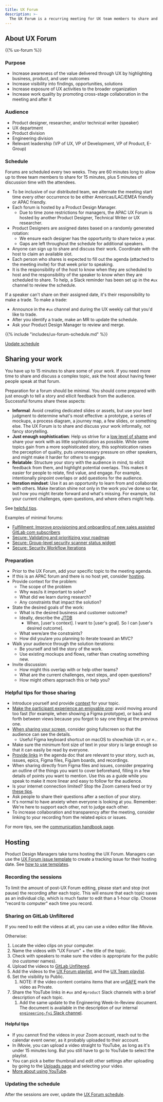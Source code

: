 ```yaml
---
title: UX Forum
description: >-
  The UX Forum is a recurring meeting for UX team members to share and discuss their work.
---
```


## About UX Forum

{{% ux-forum %}}

### Purpose

- Increase awareness of the value delivered through UX by highlighting business, product, and user outcomes
- Increase visibility into findings, opportunities, solutions
- Increase exposure of UX activities to the broader organization
- Increase work quality by promoting cross-stage collaboration in the meeting and after it

### Audience

- Product designer, researcher, and/or technical writer (speaker)
- UX department
- Product division
- Engineering division
- Relevant leadership (VP of UX, VP of Development, VP of Product, E-Group)

### Schedule

Forums are scheduled every two weeks. They are 60 minutes long to allow up to three team members to share for 15 minutes, plus 5 minutes of discussion time with the attendees.

- To be inclusive of our distributed team, we alternate the meeting start time every other occurrence to be either Americas/LAC/EMEA friendly or APAC friendly.
- Each forum is hosted by a Product Design Manager.
  - Due to time zone restrictions for managers, the APAC UX Forum is hosted by another Product Designer, Technical Writer or UX researcher.
- Product Designers are assigned dates based on a randomly generated rotation:
  - We ensure each designer has the opportunity to share twice a year.
  - Gaps are left throughout the schedule for additional speakers.
- Anyone can sign up to share and discuss their work. Coordinate with the host to claim an available slot.
- Each person who shares is expected to fill out the agenda (attached to the meeting invite) for that week prior to speaking.
- It is the responsibility of the host to know when they are scheduled to host and the responsibility of the speaker to know when they are scheduled to share. To help, a Slack reminder has been set up in the `#ux` channel to review the schedule.

If a speaker can't share on their assigned date, it's their responsibility to make a trade. To make a trade:

- Announce in the `#ux` channel and during the UX weekly call that you'd like to trade.
- After you identify a trade, make an MR to update the schedule.
- Ask your Product Design Manager to review and merge.

{{% include "includes/ux-forum-schedule.md" %}}

<a href="https://gitlab.com/-/ide/project/gitlab-com/content-sites/handbook/edit/main/-/assets/includes/ux-forum-schedule.md" class="btn btn-primary">Update schedule</a>

## Sharing your work

You have up to 15 minutes to share some of your work.
If you need more time to share and discuss a complex topic, ask the host about having fewer people speak at that forum.

Preparation for a forum should be minimal.
You should come prepared with just enough to tell a story and ellicit feedback from the audience.
Successful forums share these aspects:

- **Informal**:
    Avoid creating dedicated slides or assets, but use your best judgment to determine what's most effective: a prototype, a series of mockups, a process diagram, a journey map, a few slides, or something else.
    The UX Forum is to share and discuss your work informally, not fancy storytelling.
- **Just enough sophistication**:
    Help us strive for a [low level of shame](/handbook/values/#low-level-of-shame) and share your work with as little sophistication as possible.
    While some topics gain from a more sophisticated story, this sophistication raises the perception of quality, puts unnecessary pressure on other speakers, and might make it harder for others to engage.
- **Relatable**:
    Structure your story with the audience in mind, to elicit feedback from them, and highlight potential overlaps.
    This makes it easier for people to relate, find value, and engage.
    For example, intentionally pinpoint overlaps or add questions for the audience.
- **Iteration mindset**:
    Use it as an opportunity to learn from and collaborate with others.
    Make iteration shine not only in the work you've done so far, but how you might iterate forward and what's missing.
    For example, list your current challenges, open questions, and where others might help.

See [helpful tips](#helpful-tips-for-those-sharing).

Examples of minimal forums:

- [Fulfillment: Improve provisioning and onboarding of new sales assisted GitLab com subscribers](https://youtu.be/JYl2_Pnh_-I )
- [Secure: Validating and prioritizing your roadmap](https://youtu.be/FVhZ_XNiR6U)
- [Secure: Group-level security scanner status widget](https://youtu.be/4W-cWcEae_o)
- [Secure: Security Workflow Iterations](https://youtu.be/v3gv-rplcBI)

### Preparation

- Prior to the UX Forum, add your specific topic to the meeting agenda.
- If this is an APAC forum and there is no host yet, consider [hosting](#hosting).
- Provide context for the problem:
  - The scope of the problem
  - Why was/is it important to solve?
  - What did we learn during research?
  - Any constraints that impact the solution?
- State the desired goals of the work:
  - What is the desired business and customer outcome?
  - Ideally, describe the [JTDB](https://jtbd.info/replacing-the-user-story-with-the-job-story-af7cdee10c27)
    - When, [user's context]. I want to [user's goal]. So I can [user's desired outcome].
  - What were/are the constraints?
  - How did you/are you planning to iterate toward an MVC?
- Walk your audience through the solution iterations:
  - Be yourself and tell the story of the work.
  - Use existing mockups and flows, rather than creating something new.
- Invite discussion:
  - How might this overlap with or help other teams?
  - What are the current challenges, next steps, and open questions?
  - How might others approach this or help you?

### Helpful tips for those sharing

- Introduce yourself and provide [context](#preparation) for your topic.
- [Make the participant experience an enjoyable one](/handbook/tools-and-tips/zoom/#make-the-participant-experience-an-enjoyable-one): avoid moving around too fast (for example, when showing a Figma prototype), or back and forth between views because you forgot to say one thing at the previous one.
- [When sharing your screen](/handbook/tools-and-tips/zoom/#how-to-share-a-presentation-in-zoom), consider going fullscreen so that the audience can see the details.
  - Useful Figma keyboard shortcut on macOS to show/hide UI: `⌘\` or `⌘.`.
- Make sure the minimum font size of text in your story is large enough so that it can easily be read by everyone.
- [Provide links](/handbook/tools-and-tips/zoom/#provide-links-rather-than-sharing-while-you-present-or-edit) in the agenda doc that are relevant to your story, such as, issues, epics, Figma files, FigJam boards, and recordings.
- When sharing directly from Figma files and issues, consider preparing an outline of the things you want to cover beforehand, filling in a few details of points you want to mention. Use this as a guide while you speak to make it more linear and easy to follow for the audience.
- Is your internet connection limited? Stop the Zoom camera feed or try [these tips](https://www.canr.msu.edu/od/educational-technology/tips-zoom-slow-connection).
- Ask people to share their questions after a section of your story.
- It's normal to have anxiety when everyone is looking at you. Remember: We're here to support each other, not to judge each other.
- To increase collaboration and transparency after the meeting, consider linking to your recording from the related epics or issues.

For more tips, see the [communication handbook page](/handbook/communication/#presentations).

## Hosting

Product Design Managers take turns hosting the UX Forum. Managers can use the [UX Forum issue template](https://gitlab.com/gitlab-org/gitlab-design/-/issues/new?issuable_template=UX%20Forum) to create a tracking issue for their hosting date. See [how to use templates](https://docs.gitlab.com/user/project/description_templates/#use-the-templates).

### Recording the sessions

To limit the amount of post-UX Forum editing, please start and stop (not pause) the recording after each topic. This will ensure that each topic saves as an individual clip, which is much faster to edit than a 1-hour clip. Choose "record to computer" each time you record.

### Sharing on GitLab Unfiltered

If you need to edit the videos at all, you can use a video editor like iMovie.

Otherwise:

1. Locate the video clips on your computer.
1. Name the videos with "UX Forum" + the title of the topic.
1. Check with speakers to make sure the video is appropriate for the public (no customer names).
1. Upload the videos to [GitLab Unfiltered](https://m.youtube.com/playlist?list=PL05JrBw4t0Kq89nFXtkVviaIfYQPptwJz).
1. Add the videos to the [UX Forum playlist](https://www.youtube.com/playlist?list=PL05JrBw4t0Kq89nFXtkVviaIfYQPptwJz), and the [UX Team playlist](https://www.youtube.com/playlist?list=PL05JrBw4t0KqkW0oPW3n0HqVgKcONVnO5).
1. Set the visibility to Public.
   1. NOTE: If the video content contains items that are un[SAFE](/handbook/legal/safe-framework/) mark the video as Private.
1. Share the YouTube links in `#ux` and `#product` Slack channels with a brief description of each topic.
   1. Add the same update to the Engineering Week-In-Review document. The document is available in the description of our internal [`engineering-fyi` Slack channel](https://gitlab.slack.com/archives/CJWA4E9UG).

#### Helpful tips

- If you cannot find the videos in your Zoom account, reach out to the calendar event owner, as it probably uploaded to their account.
- In iMovie, you can upload a video straight to YouTube, as long as it's under 15 minutes long. But you still have to go to YouTube to select the playlist.
- You can pick a better thumbnail and edit other settings after uploading by going to the [Uploads page](https://studio.youtube.com/channel/UCMtZ0sc1HHNtGGWZFDRTh5A/videos/upload) and selecting your video.
- [More about using YouTube](/handbook/marketing/marketing-operations/youtube/).

### Updating the schedule

After the sessions are over, update the [UX Forum schedule](https://gitlab.com/-/ide/project/gitlab-com/content-sites/handbook/edit/main/-/assets/includes/ux-forum-schedule.md).
